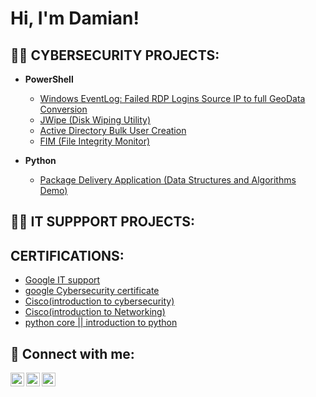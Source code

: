 <h1>Hi, I'm Damian! 

<h2>👨‍💻 CYBERSECURITY PROJECTS:</h2>

- <b>PowerShell</b>
  - [Windows EventLog: Failed RDP Logins Source IP to full GeoData Conversion](https://github.com/Sentinel-Lab)
  - [JWipe (Disk Wiping Utility)](https://github.com/Jwipe.PowerShell)
  - [Active Directory Bulk User Creation](https://github.com/AD_PS)
  - [FIM (File Integrity Monitor)](https://github.com/PowerShell-Integrity-FIM)

- <b>Python</b>
  - [Package Delivery Application (Data Structures and Algorithms Demo)](https://github.com/joshmadakor1/Package-Delivery-Pathfinding-Algorithm)
 

<h2>👨‍💻 IT SUPPPORT PROJECTS:</h2>

<h2> CERTIFICATIONS:</h2>

- [Google IT support](https://www.coursera.org/account/accomplishments/specialization/certificate/2LG5PG45JRUV)
- [google Cybersecurity certificate](https://www.coursera.org/account/accomplishments/certificate/E4Y5CRJ5XDX5)
- [Cisco(introduction to cybersecurity)](https://www.credly.com/badges/9c0540bb-346d-4cd9-90f4-297960a735a6?source=linked_in_profile)
- [Cisco(introduction to Networking)]((https://www.credly.com/badges/5f05940b-951d-48d3-89e8-d7fd94aa1355?source=linked_in_profile))
- [python core || introduction to python](https://www.sololearn.com/certificates/course/en/9397401/1073/landscape/png)



<h2> 🤳 Connect with me:</h2>

[<img align="left" alt="JoshMadakor | YouTube" width="22px" src="https://cdn.jsdelivr.net/npm/simple-icons@v3/icons/youtube.svg" />][youtube]
[<img align="left" alt="JoshMadakor | Twitter" width="22px" src="https://cdn.jsdelivr.net/npm/simple-icons@v3/icons/twitter.svg" />][twitter]
[<img align="left" alt="JoshMadakor | LinkedIn" width="22px" src="https://cdn.jsdelivr.net/npm/simple-icons@v3/icons/linkedin.svg" />][linkedin]


[twitter]: https://twitter.com/mutisya_damian
[youtube]: https://www.youtube.com/@254FIXER
[linkedin]: www.linkedin.com/in/damian-mutisya-94291b17

<!--
**joshmadakor1/joshmadakor1** is a ✨ _special_ ✨ repository because its `README.md` (this file) appears on your GitHub profile.

Here are some ideas to get you started:

- 🔭 I’m currently working on ...
- 🌱 I’m currently learning ...
- 👯 I’m looking to collaborate on ...
- 🤔 I’m looking for help with ...
- 💬 Ask me about ...
- 📫 How to reach me: ...
- 😄 Pronouns: ...
- ⚡ Fun fact: ...
-->
